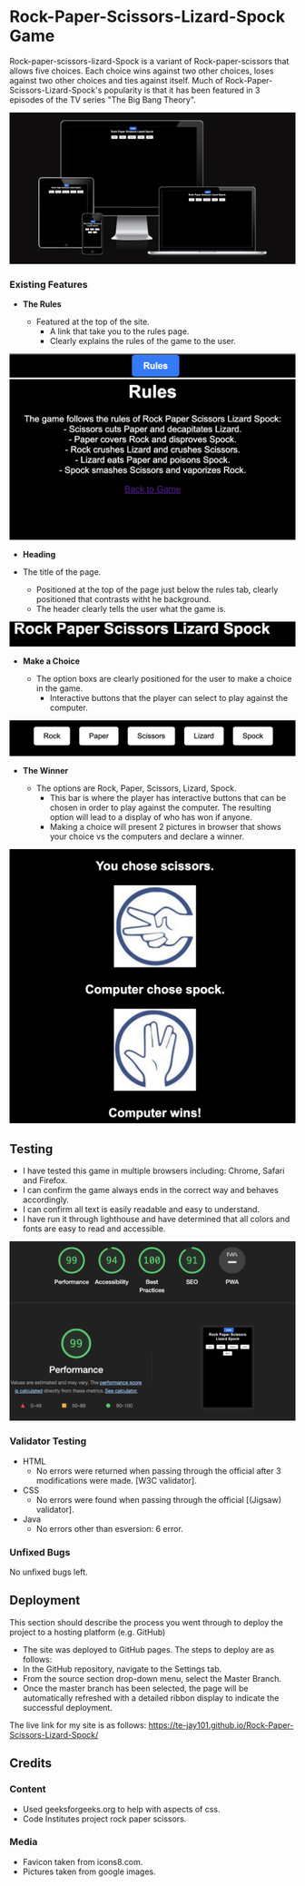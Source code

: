 # Rock-Paper-Scissors-Lizard-Spock Game


Rock-paper-scissors-lizard-Spock is a variant of Rock-paper-scissors that allows five choices. Each choice wins against two other choices, loses against two other choices and ties against itself. Much of Rock-Paper-Scissors-Lizard-Spock's popularity is that it has been featured in 3 episodes of the TV series "The Big Bang Theory".


![ResponsiveMockup](assets/images/responsive.png)


### Existing Features

- __The Rules__

  - Featured at the top of the site.
    - A link that take you to the rules page.
    - Clearly explains the rules of the game to the user.

![rulestab](assets/images/rulestab.png)
![TheRules](assets/images/rulespage.png)

- __Heading__

- The title of the page.
  - Positioned at the top of the page just below the rules tab, clearly positioned that contrasts witht he background.
  - The header clearly tells the user what the game is.

![Heading](assets/images/heading.png) 

- __Make a Choice__

  - The option boxs are clearly positioned for the user to make a choice in the game.
    - Interactive buttons that the player can select to play against the computer.

![MakeaChoice](assets/images/choices.png)

- __The Winner__

  - The options are Rock, Paper, Scissors, Lizard, Spock.
    - This bar is where the player has interactive buttons that can be chosen in order to play against the computer. The resulting option will lead to a display of who has won if anyone. 
    - Making a choice will present 2 pictures in browser that shows your choice vs the computers and declare a winner.

![TheWinner](assets/images/winner.png) 



## Testing 

- I have tested this game in multiple browsers including: Chrome, Safari and Firefox.
- I can confirm the game always ends in the correct way and behaves accordingly.
- I can confirm all text is easily readable and easy to understand.
- I have run it through lighthouse and have determined that all colors and fonts are easy to read and accessible.


![Lighthouse](assets/images/lighthouse.png)


### Validator Testing 

- HTML
  - No errors were returned when passing through the official after 3 modifications were made. [W3C validator].
- CSS
  - No errors were found when passing through the official [(Jigsaw) validator].
- Java
  - No errors other than esversion: 6 error.


### Unfixed Bugs

No unfixed bugs left.

## Deployment

This section should describe the process you went through to deploy the project to a hosting platform (e.g. GitHub) 

  - The site was deployed to GitHub pages. The steps to deploy are as follows: 
  - In the GitHub repository, navigate to the Settings tab.
  - From the source section drop-down menu, select the Master Branch.
  - Once the master branch has been selected, the page will be automatically refreshed with a detailed ribbon display to indicate the successful deployment. 

The live link for my site is as follows: https://te-jay101.github.io/Rock-Paper-Scissors-Lizard-Spock/

## Credits 

### Content 

- Used geeksforgeeks.org to help with aspects of css.
- Code Institutes project rock paper scissors.

### Media

- Favicon taken from icons8.com.
- Pictures taken from google images.


